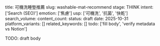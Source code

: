title: 可機洗睡墊推薦
slug: washable-mat-recommend
stage: THINK
intent: ['Search (SEO)']
emotion: ['焦慮']
usp: ['可機洗', '抗菌', '快乾']
search_volume: 
content_count: 
status: draft
date: 2025-10-31
platform_variants: []
related_keywords: []
todo: ['fill body', 'verify metadata vs Notion']

TODO: draft body
